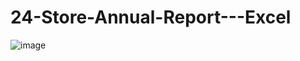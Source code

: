 # 24-Store-Annual-Report---Excel
![image](https://github.com/user-attachments/assets/0c96a9d9-8e1e-4751-ac39-f32c57cdba52)

